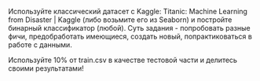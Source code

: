Используйте классический датасет с Kaggle: Titanic: Machine Learning from Disaster | Kaggle (либо возьмите его из Seaborn) и постройте бинарный классификатор (любой). Суть задания - попробовать разные фичи, предобработать имеющиеся, создать новый, попрактиковаться в работе с данными.

Используйте 10% от train.csv в качестве тестовой части и делитесь своими результатами!
